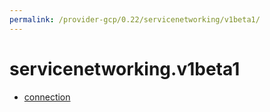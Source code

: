 ```yaml
---
permalink: /provider-gcp/0.22/servicenetworking/v1beta1/
---
```


# servicenetworking.v1beta1



* [connection](connection.md)